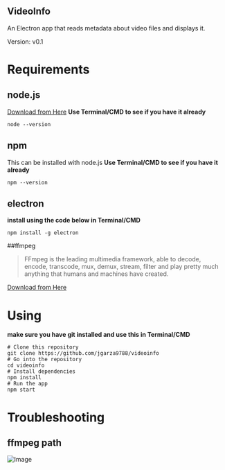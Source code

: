 VideoInfo
--------------
An Electron app that reads metadata about video files and displays it.

Version: v0.1

# Requirements

## node.js
[Download from Here](https://nodejs.org/en/download/)
**Use Terminal/CMD to see if you have it already** 
```
node --version
```

## npm
This can be installed with node.js
**Use Terminal/CMD to see if you have it already**
```
npm --version
```

## electron
**install using the code below in Terminal/CMD**
```
npm install -g electron
```

##ffmpeg
>FFmpeg is the leading multimedia framework, able to decode, encode, transcode, mux, demux, stream, filter and play pretty much anything that humans and machines have created.

[Download from Here](https://www.ffmpeg.org/download.html)


# Using

**make sure you have git installed and use this in Terminal/CMD**
```
# Clone this repository
git clone https://github.com/jgarza9788/videoinfo
# Go into the repository
cd videoinfo
# Install dependencies
npm install
# Run the app
npm start
```

# Troubleshooting

## ffmpeg path

![Image](https://github.com/jgarza9788/videoinfo/tree/master/docs/images/TS_ffmpegPath.png)

